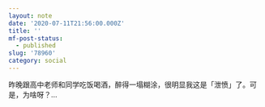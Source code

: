 ```yaml
---
layout: note
date: '2020-07-11T21:56:00.000Z'
title: ''
mf-post-status:
  - published
slug: '78960'
category: social
---
```

昨晚跟高中老师和同学吃饭喝酒，醉得一塌糊涂，很明显我这是「泄愤」了。可是，为啥呀？…
